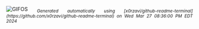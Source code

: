 <div align="justify">
<picture>
    <source media="(prefers-color-scheme: dark)" srcset="https://i.ibb.co/d4vRkyY/output-gif.gif">
    <source media="(prefers-color-scheme: light)" srcset="https://i.ibb.co/d4vRkyY/output-gif.gif">
    <img alt="GIFOS" src="https://i.ibb.co/d4vRkyY/output-gif.gif">
</picture>
<sub><i>Generated automatically using [x0rzavi/github-readme-terminal](https://github.com/x0rzavi/github-readme-terminal) on Wed Mar 27 08:36:00 PM EDT 2024</i></sub>
</div>

<!--  -->